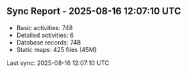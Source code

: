 ## Sync Report - 2025-08-16 12:07:10 UTC

- Basic activities: 748
- Detailed activities: 6
- Database records: 748
- Static maps: 425 files (45M)

Last sync: 2025-08-16 12:07:10 UTC
